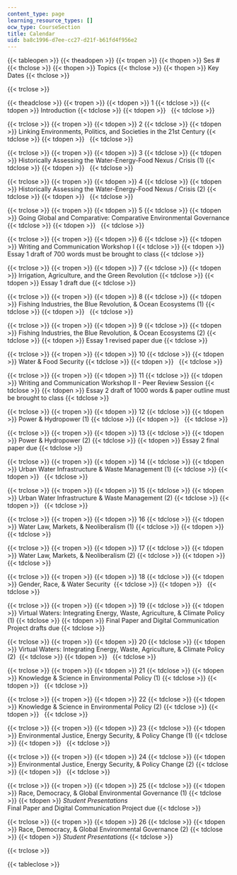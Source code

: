 ```yaml
---
content_type: page
learning_resource_types: []
ocw_type: CourseSection
title: Calendar
uid: ba8c1996-d7ee-cc27-d21f-b61fd4f956e2
---
```


{{< tableopen >}}
{{< theadopen >}}
{{< tropen >}}
{{< thopen >}}
Ses #
{{< thclose >}}
{{< thopen >}}
Topics
{{< thclose >}}
{{< thopen >}}
Key Dates
{{< thclose >}}

{{< trclose >}}

{{< theadclose >}}
{{< tropen >}}
{{< tdopen >}}
1
{{< tdclose >}}
{{< tdopen >}}
Introduction
{{< tdclose >}}
{{< tdopen >}}
 
{{< tdclose >}}

{{< trclose >}}
{{< tropen >}}
{{< tdopen >}}
2
{{< tdclose >}}
{{< tdopen >}}
Linking Environments, Politics, and Societies in the 21st Century
{{< tdclose >}}
{{< tdopen >}}
 
{{< tdclose >}}

{{< trclose >}}
{{< tropen >}}
{{< tdopen >}}
3
{{< tdclose >}}
{{< tdopen >}}
Historically Assessing the Water-Energy-Food Nexus / Crisis (1)
{{< tdclose >}}
{{< tdopen >}}
 
{{< tdclose >}}

{{< trclose >}}
{{< tropen >}}
{{< tdopen >}}
4
{{< tdclose >}}
{{< tdopen >}}
Historically Assessing the Water-Energy-Food Nexus / Crisis (2)
{{< tdclose >}}
{{< tdopen >}}
 
{{< tdclose >}}

{{< trclose >}}
{{< tropen >}}
{{< tdopen >}}
5
{{< tdclose >}}
{{< tdopen >}}
Going Global and Comparative: Comparative Environmental Governance
{{< tdclose >}}
{{< tdopen >}}
 
{{< tdclose >}}

{{< trclose >}}
{{< tropen >}}
{{< tdopen >}}
6
{{< tdclose >}}
{{< tdopen >}}
Writing and Communication Workshop I
{{< tdclose >}}
{{< tdopen >}}
Essay 1 draft of 700 words must be brought to class
{{< tdclose >}}

{{< trclose >}}
{{< tropen >}}
{{< tdopen >}}
7
{{< tdclose >}}
{{< tdopen >}}
Irrigation, Agriculture, and the Green Revolution
{{< tdclose >}}
{{< tdopen >}}
Essay 1 draft due
{{< tdclose >}}

{{< trclose >}}
{{< tropen >}}
{{< tdopen >}}
8
{{< tdclose >}}
{{< tdopen >}}
Fishing Industries, the Blue Revolution, & Ocean Ecosystems (1)
{{< tdclose >}}
{{< tdopen >}}
 
{{< tdclose >}}

{{< trclose >}}
{{< tropen >}}
{{< tdopen >}}
9
{{< tdclose >}}
{{< tdopen >}}
Fishing Industries, the Blue Revolution, & Ocean Ecosystems (2)
{{< tdclose >}}
{{< tdopen >}}
Essay 1 revised paper due
{{< tdclose >}}

{{< trclose >}}
{{< tropen >}}
{{< tdopen >}}
10
{{< tdclose >}}
{{< tdopen >}}
Water & Food Security
{{< tdclose >}}
{{< tdopen >}}
 
{{< tdclose >}}

{{< trclose >}}
{{< tropen >}}
{{< tdopen >}}
11
{{< tdclose >}}
{{< tdopen >}}
Writing and Communication Workshop II - Peer Review Session
{{< tdclose >}}
{{< tdopen >}}
Essay 2 draft of 1000 words & paper outline must be brought to class
{{< tdclose >}}

{{< trclose >}}
{{< tropen >}}
{{< tdopen >}}
12
{{< tdclose >}}
{{< tdopen >}}
Power & Hydropower (1)
{{< tdclose >}}
{{< tdopen >}}
 
{{< tdclose >}}

{{< trclose >}}
{{< tropen >}}
{{< tdopen >}}
13
{{< tdclose >}}
{{< tdopen >}}
Power & Hydropower (2)
{{< tdclose >}}
{{< tdopen >}}
Essay 2 final paper due
{{< tdclose >}}

{{< trclose >}}
{{< tropen >}}
{{< tdopen >}}
14
{{< tdclose >}}
{{< tdopen >}}
Urban Water Infrastructure & Waste Management (1)
{{< tdclose >}}
{{< tdopen >}}
 
{{< tdclose >}}

{{< trclose >}}
{{< tropen >}}
{{< tdopen >}}
15
{{< tdclose >}}
{{< tdopen >}}
Urban Water Infrastructure & Waste Management (2)
{{< tdclose >}}
{{< tdopen >}}
 
{{< tdclose >}}

{{< trclose >}}
{{< tropen >}}
{{< tdopen >}}
16
{{< tdclose >}}
{{< tdopen >}}
Water Law, Markets, & Neoliberalism (1)
{{< tdclose >}}
{{< tdopen >}}
 
{{< tdclose >}}

{{< trclose >}}
{{< tropen >}}
{{< tdopen >}}
17
{{< tdclose >}}
{{< tdopen >}}
Water Law, Markets, & Neoliberalism (2)
{{< tdclose >}}
{{< tdopen >}}
 
{{< tdclose >}}

{{< trclose >}}
{{< tropen >}}
{{< tdopen >}}
18
{{< tdclose >}}
{{< tdopen >}}
Gender, Race, & Water Security 
{{< tdclose >}}
{{< tdopen >}}
 
{{< tdclose >}}

{{< trclose >}}
{{< tropen >}}
{{< tdopen >}}
19
{{< tdclose >}}
{{< tdopen >}}
Virtual Waters: Integrating Energy, Waste, Agriculture, & Climate Policy (1)
{{< tdclose >}}
{{< tdopen >}}
Final Paper and Digital Communication Project drafts due
{{< tdclose >}}

{{< trclose >}}
{{< tropen >}}
{{< tdopen >}}
20
{{< tdclose >}}
{{< tdopen >}}
Virtual Waters: Integrating Energy, Waste, Agriculture, & Climate Policy (2) 
{{< tdclose >}}
{{< tdopen >}}
 
{{< tdclose >}}

{{< trclose >}}
{{< tropen >}}
{{< tdopen >}}
21
{{< tdclose >}}
{{< tdopen >}}
Knowledge & Science in Environmental Policy (1)
{{< tdclose >}}
{{< tdopen >}}
 
{{< tdclose >}}

{{< trclose >}}
{{< tropen >}}
{{< tdopen >}}
22
{{< tdclose >}}
{{< tdopen >}}
Knowledge & Science in Environmental Policy (2)
{{< tdclose >}}
{{< tdopen >}}
 
{{< tdclose >}}

{{< trclose >}}
{{< tropen >}}
{{< tdopen >}}
23
{{< tdclose >}}
{{< tdopen >}}
Environmental Justice, Energy Security, & Policy Change (1)
{{< tdclose >}}
{{< tdopen >}}
 
{{< tdclose >}}

{{< trclose >}}
{{< tropen >}}
{{< tdopen >}}
24
{{< tdclose >}}
{{< tdopen >}}
Environmental Justice, Energy Security, & Policy Change (2)
{{< tdclose >}}
{{< tdopen >}}
 
{{< tdclose >}}

{{< trclose >}}
{{< tropen >}}
{{< tdopen >}}
25
{{< tdclose >}}
{{< tdopen >}}
Race, Democracy, & Global Environmental Governance (1)
{{< tdclose >}}
{{< tdopen >}}
_Student Presentations_  
Final Paper and Digital Communication Project due
{{< tdclose >}}

{{< trclose >}}
{{< tropen >}}
{{< tdopen >}}
26
{{< tdclose >}}
{{< tdopen >}}
Race, Democracy, & Global Environmental Governance (2)
{{< tdclose >}}
{{< tdopen >}}
_Student Presentations_
{{< tdclose >}}

{{< trclose >}}

{{< tableclose >}}